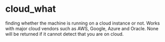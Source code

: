 # cloud_what
finding whether the machine is running on a cloud instance or not. Works with major cloud vendors such as AWS, Google, Azure and Oracle.
None will be returned if it cannot detect that you are on cloud.
